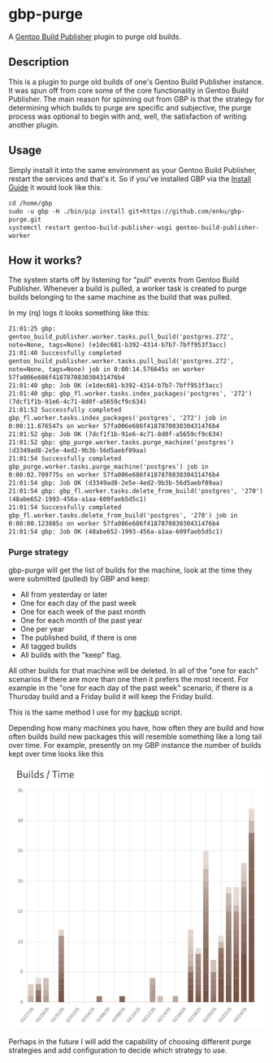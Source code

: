 # gbp-purge

A [Gentoo Build Publisher](https://github.com/enku/gentoo-build-publisher)
plugin to purge old builds.

## Description

This is a plugin to purge old builds of one's Gentoo Build Publisher instance.
It was spun off from core some of the core functionality in Gentoo Build
Publisher. The main reason for spinning out from GBP is that the strategy for
determining which builds to purge are specific and subjective, the purge
process was optional to begin with and, well, the satisfaction of writing
another plugin.

## Usage

Simply install it into the same environment as your Gentoo Build Publisher,
restart the services and that's it.  So if you've installed GBP via the
[Install
Guide](https://github.com/enku/gentoo-build-publisher/blob/master/docs/how-to-install.md)
it would look like this:

```
cd /home/gbp
sudo -u gbp -H ./bin/pip install git+https://github.com/enku/gbp-purge.git
systemctl restart gentoo-build-publisher-wsgi gentoo-build-publisher-worker
```

## How it works?

The system starts off by listening for "pull" events from Gentoo Build
Publisher. Whenever a build is pulled, a worker task is created to purge
builds belonging to the same machine as the build that was pulled.

In my (rq) logs it looks something like this:

```
21:01:25 gbp: gentoo_build_publisher.worker.tasks.pull_build('postgres.272', note=None, tags=None) (e1dec681-b392-4314-b7b7-7bff953f3acc)
21:01:40 Successfully completed gentoo_build_publisher.worker.tasks.pull_build('postgres.272', note=None, tags=None) job in 0:00:14.576645s on worker 57fa006e686f418787083030431476b4
21:01:40 gbp: Job OK (e1dec681-b392-4314-b7b7-7bff953f3acc)
21:01:40 gbp: gbp_fl.worker.tasks.index_packages('postgres', '272') (7dcf1f1b-91e6-4c71-8d0f-a5659cf9c634)
21:01:52 Successfully completed gbp_fl.worker.tasks.index_packages('postgres', '272') job in 0:00:11.676547s on worker 57fa006e686f418787083030431476b4
21:01:52 gbp: Job OK (7dcf1f1b-91e6-4c71-8d0f-a5659cf9c634)
21:01:52 gbp: gbp_purge.worker.tasks.purge_machine('postgres') (d3349ad8-2e5e-4ed2-9b3b-56d5aebf09aa)
21:01:54 Successfully completed gbp_purge.worker.tasks.purge_machine('postgres') job in 0:00:02.709775s on worker 57fa006e686f418787083030431476b4
21:01:54 gbp: Job OK (d3349ad8-2e5e-4ed2-9b3b-56d5aebf09aa)
21:01:54 gbp: gbp_fl.worker.tasks.delete_from_build('postgres', '270') (48abe652-1993-456a-a1aa-609faeb5d5c1)
21:01:54 Successfully completed gbp_fl.worker.tasks.delete_from_build('postgres', '270') job in 0:00:00.123885s on worker 57fa006e686f418787083030431476b4
21:01:54 gbp: Job OK (48abe652-1993-456a-a1aa-609faeb5d5c1)
```

### Purge strategy

gbp-purge will get the list of builds for the machine, look at the time they
were submitted (pulled) by GBP and keep:

- All from yesterday or later
- One for each day of the past week
- One for each week of the past month
- One for each month of the past year
- One per year
- The published build, if there is one
- All tagged builds
- All builds with the "keep" flag.

All other builds for that machine will be deleted. In all of the "one for
each" scenarios if there are more than one then it prefers the most recent.
For example in the "one for each day of the past week" scenario, if there is a
Thursday build and a Friday build it will keep the Friday build.

This is the same method I use for my [backup](https://github.com/enku/backup)
script.

Depending how many machines you have, how often they are build and how often
builds build new packages this will resemble something like a long tail over
time. For example, presently on my GBP instance the number of builds kept over
time looks like this

![screenshot](https://raw.githubusercontent.com/enku/screenshots/refs/heads/master/gbp-purge/builds-over-time.png)

Perhaps in the future I will add the capability of choosing different purge
strategies and add configuration to decide which strategy to use.
